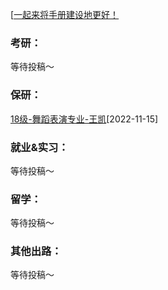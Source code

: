 [[一起来将手册建设地更好！](preface/Sharing_experience.md)

### 考研：
等待投稿～

### 保研：

[18级-舞蹈表演专业-王凯](升学就业篇/舞蹈学院/18级-舞蹈表演专业-王凯.md)[2022-11-15]

### 就业&实习：

等待投稿～

### 留学：

等待投稿～

### 其他出路：

等待投稿～
